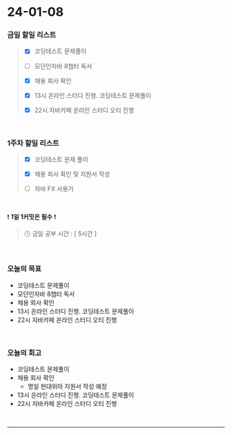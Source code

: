 # 24-01-08
### 금일 할일 리스트
> - [x]  코딩테스트 문제풀이
>
> - [ ]  모던인자바 8챕터 독서
>
> - [x]  채용 회사 확인
>
> - [x]  13시 온라인 스터디 진행. 코딩테스트 문제풀이
>
> - [x]  22시 자바카페 온라인 스터디 오티 진행


<br/>

### 1주차 할일 리스트  
> - [x]  코딩테스트 문제 풀이
>
> - [x]  채용 회사 확인 및 지원서 작성
>
> - [ ]  자바 FX 사용기

<br/>

❗ **1일 1커밋은 필수** ❗
> 🕒 금일 공부 시간 : [ 5시간 ]

<br/>

### 오늘의 목표
- 코딩테스트 문제풀이
- 모던인자바 8챕터 독서
- 채용 회사 확인
- 13시 온라인 스터디 진행. 코딩테스트 문제풀이
- 22시 자바카페 온라인 스터디 오티 진행

<br>

### 오늘의 회고
- 코딩테스트 문제풀이
- 채용 회사 확인
    - 명일 현대위아 지원서 작성 예정
- 13시 온라인 스터디 진행. 코딩테스트 문제풀이
- 22시 자바카페 온라인 스터디 오티 진행


<br/>

------------  
